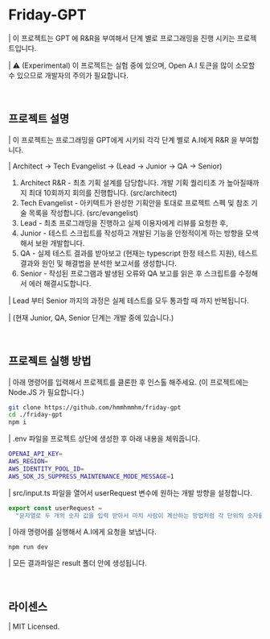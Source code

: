 # Friday-GPT

| 이 프로젝트는 GPT 에 R&R을 부여해서 단계 별로 프로그래밍을 진행 시키는 프로젝트입니다.

| ⚠️ (Experimental) 이 프로젝트는 실험 중에 있으며, Open A.I 토큰을 많이 소모할 수 있으므로 개발자의 주의가 필요합니다.

<br/>

## 프로젝트 설명

| 이 프로젝트는 프로그래밍을 GPT에게 시키되 각각 단계 별로 A.I에게 R&R 을 부여합니다.

| Architect -> Tech Evangelist -> (Lead -> Junior -> QA -> Senior)

1. Architect R&R - 최초 기획 설계를 담당합니다. 개발 기획 퀄리티초 가 높아질때까지 최대 10회까지 회의를 진행합니다. (src/architect)
2. Tech Evangelist - 아키텍트가 완성한 기획안을 토대로 프로젝트 스펙 및 참조 기술 목록을 작성합니다. (src/evangelist)
3. Lead - 최초 프로그래밍을 진행하고 실제 이용자에게 리뷰를 요청한 후,
4. Junior - 테스트 스크립트를 작성하고 개발된 기능을 안정적이게 하는 방향을 모색해서 보완 개발합니다.
5. QA - 실제 테스트 결과를 받아보고 (현재는 typescript 한정 테스트 지원), 테스트 결과와 원인 및 해결법을 분석한 보고서를 생성합니다.
6. Senior - 작성된 프로그램과 발생된 오류와 QA 보고를 읽은 후 스크립트를 수정해서 에러 해결시도합니다.


| Lead 부터 Senior 까지의 과정은 실제 테스트를 모두 통과할 때 까지 반복됩니다.

| (현재 Junior, QA, Senior 단계는 개발 중에 있습니다.)

<br />

## 프로젝트 실행 방법

| 아래 명령어를 입력해서 프로젝트를 클론한 후 인스톨 해주세요. (이 프로젝트에는 Node.JS 가 필요합니다.)

```bash
git clone https://github.com/hmmhmmhm/friday-gpt
cd ./friday-gpt
npm i
```

| .env 파일을 프로젝트 상단에 생성한 후 아래 내용을 체워줍니다.

```bash
OPENAI_API_KEY=
AWS_REGION=
AWS_IDENTITY_POOL_ID=
AWS_SDK_JS_SUPPRESS_MAINTENANCE_MODE_MESSAGE=1
```

| src/input.ts 파일을 열어서 userRequest 변수에 원하는 개발 방향을 설정합니다.

```ts
export const userRequest =
  "문자열로 두 개의 숫자 값을 입력 받아서 마치 사람이 계산하는 방법처럼 각 단위의 숫자를 비교해서 무제한 길이로 사칙연산을 할 수 있는 Typescript 라이브러리를 작성해줘";
```

| 아래 명령어를 실행해서 A.I에게 요청을 보냅니다.

```
npm run dev
```

| 모든 결과파일은 result 폴더 안에 생성됩니다.

<br />

## 라이센스

| MIT Licensed.

